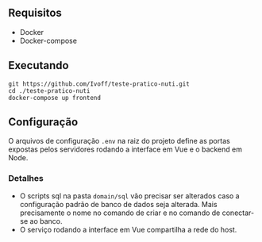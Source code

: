 ## Requisitos
* Docker
* Docker-compose

## Executando
```
git https://github.com/Ivoff/teste-pratico-nuti.git
cd ./teste-pratico-nuti
docker-compose up frontend
```

## Configuração
O arquivos de configuração ```.env``` na raiz do projeto define as portas expostas pelos servidores rodando a interface em Vue e o backend em Node.
### Detalhes
* O scripts sql na pasta ```domain/sql``` vão precisar ser alterados caso a configuração padrão de banco de dados seja alterada. Mais precisamente o nome no comando de criar e no comando de conectar-se ao banco.
* O serviço rodando a interface em Vue compartilha a rede do host.